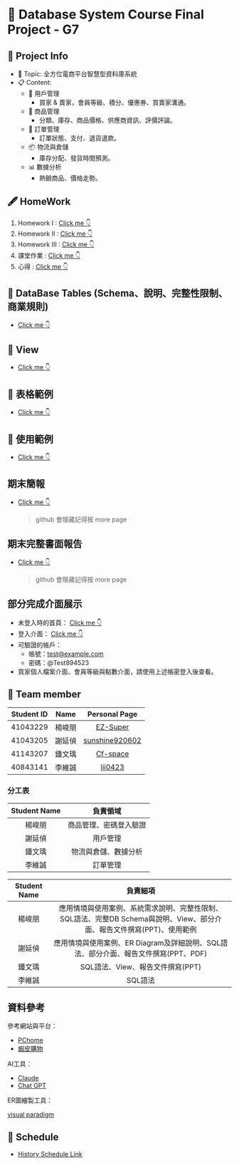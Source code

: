 # 👥 Database System Course Final Project - G7

## 📒 Project Info
* 📌 Topic: 全方位電商平台智慧型資料庫系統
* 📋 Content:
  * 👤 用戶管理
    * 買家 & 賣家，會員等級、積分、優惠券、買賣家溝通。 
  * 📜 商品管理
    * 分類、庫存、商品價格、供應商資訊、評價評論。
  * 🧾 訂單管理
    * 訂單狀態、支付、退貨退款。
  * 📦 物流與倉儲
    * 庫存分配、發貨時間預測。
  * 📊 數據分析
    * 熱銷商品、價格走勢。

## 🖋️ HomeWork
 1. Homework I : [Click me 👇](HomeWork/作業一.md)
 2. Homework II : [Click me 👇](HomeWork/作業二.md)
 3. Homework III : [Click me 👇](HomeWork/作業三.md)
 4. 課堂作業 : [Click me 👇](HomeWork/課堂作業.md)
 5. 心得 : [Click me 👇](https://github.com/EZ-Super/Database-System-Course-Final-Project/tree/main/Team%20Member/reflection)

## 📝 DataBase Tables (Schema、說明、完整性限制、商業規則)
* [Click me 👇](File/DataIntegrityRequirements.md)

## 📝 View
* [Click me 👇](File/View.md)

## 📝 表格範例
* [Click me 👇](File/TableExample.md)

## 📝 使用範例
* [Click me 👇](File/UsageExample.md)

## 期末簡報
* [Click me 👇](File/期末簡報.pdf)
  > github 會隱藏記得按 more page

## 期末完整書面報告

* [Click me 👇](File/期末完整書面報告.pdf)
  > github 會隱藏記得按 more page

## 部分完成介面展示
* 未登入時的首頁：
[Click me 👇](https://yupi.ethidra.org/)
* 登入介面：
[Click me 👇](https://yupi.ethidra.org/login)
* 可驗證的帳戶：
  * 帳號：test@example.com
  * 密碼：@Test894523
* 買家個人檔案介面、會員等級與點數介面，請使用上述帳密登入後查看。


## 👾 Team member
|Student ID|Name|Personal Page|
|:---:|:---:|:----:|
|41043229|楊峻朋|[EZ-Super](https://github.com/EZ-Super)|
|41043205|謝延偵|[sunshine920602](https://github.com/EZ-Super/Database-System-Course-Final-Project/blob/main/Team%20Member/%E8%AC%9D%E5%BB%B6%E5%81%B5.md)|
|41143207|鍾文瑀|[Cf-space](https://github.com/EZ-Super/Database-System-Course-Final-Project/blob/main/Team%20Member/%E9%8D%BE%E6%96%87%E7%91%80.md)
|40843141|李維誠|[lii0423](https://github.com/EZ-Super/Database-System-Course-Final-Project/blob/main/Team%20Member/%E6%9D%8E%E7%B6%AD%E8%AA%A0.md)|


### 分工表 
|Student Name|負責領域|
|:---:|:----:|
|楊峻朋|商品管理、密碼登入驗證|
|謝延偵|用戶管理|
|鍾文瑀|物流與倉儲、數據分析|
|李維誠|訂單管理|

|Student Name|負責細項|
|:---:|:----:|
|楊峻朋|應用情境與使用案例、系統需求說明、完整性限制、SQL語法、完整DB Schema與說明、View、部分介面、報告文件撰寫(PPT)、使用範例|
|謝延偵|應用情境與使用案例、ER Diagram及詳細說明、SQL語法、部分介面、報告文件撰寫(PPT、PDF)|
|鍾文瑀|SQL語法、View、報告文件撰寫(PPT)|
|李維誠|SQL語法|

## 資料參考
參考網站與平台：
*	[PChome](https://24h.pchome.com.tw/)
*	[蝦皮購物](https://shopee.tw/)

AI工具：
*	[Claude](https://claude.ai)
*	[Chat GPT](https://chatgpt.com/)

ER圖繪製工具：

[visual paradigm](https://online.visual-paradigm.com/tw/diagrams/features/erd-tool/)



## 📆 Schedule
* [History Schedule Link](schedule.md)

